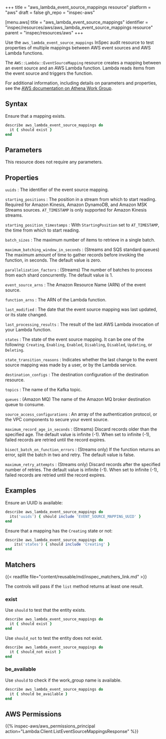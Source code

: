 +++
title = "aws_lambda_event_source_mappings resource"
platform = "aws"
draft = false
gh_repo = "inspec-aws"

[menu.aws]
title = "aws_lambda_event_source_mappings"
identifier = "inspec/resources/aws/aws_lambda_event_source_mappings resource"
parent = "inspec/resources/aws"
+++

Use the `aws_lambda_event_source_mappings` InSpec audit resource to test properties of multiple mappings between AWS event sources and AWS Lambda functions.

The `AWS::Lambda::EventSourceMapping` resource creates a mapping between an event source and an AWS Lambda function. Lambda reads items from the event source and triggers the function.

For additional information, including details on parameters and properties, see the [AWS documentation on Athena Work Group](https://docs.aws.amazon.com/AWSCloudFormation/latest/UserGuide/aws-resource-athena-workgroup.html).

## Syntax

Ensure that a mapping exists.

```ruby
describe aws_lambda_event_source_mappings do
  it { should exist }
end
```

## Parameters

This resource does not require any parameters.

## Properties

`uuids`
: The identifier of the event source mapping.

`starting_positions`
: The position in a stream from which to start reading. Required for Amazon Kinesis, Amazon DynamoDB, and Amazon MSK Streams sources. `AT_TIMESTAMP` is only supported for Amazon Kinesis streams.

`starting_position_timestamps`
: With `StartingPosition` set to `AT_TIMESTAMP`, the time from which to start reading.

`batch_sizes`
: The maximum number of items to retrieve in a single batch.

`maximum_batching_window_in_seconds`
: (Streams and SQS standard queues) The maximum amount of time to gather records before invoking the function, in seconds. The default value is zero.

`parallelization_factors`
: (Streams) The number of batches to process from each shard concurrently. The default value is 1.

`event_source_arns`
: The Amazon Resource Name (ARN) of the event source.

`function_arns`
: The ARN of the Lambda function.

`last_modified`
: The date that the event source mapping was last updated, or its state changed.

`last_processing_results`
: The result of the last AWS Lambda invocation of your Lambda function.

`states`
: The state of the event source mapping. It can be one of the following: `Creating`, `Enabling`, `Enabled`, `Disabling`, `Disabled`, `Updating`, or `Deleting`.

`state_transition_reasons`
: Indicates whether the last change to the event source mapping was made by a user, or by the Lambda service.

`destination_configs`
: The destination configuration of the destination resource.

`topics`
: The name of the Kafka topic.

`queues`
: (Amazon MQ) The name of the Amazon MQ broker destination queue to consume.

`source_access_configurations`
: An array of the authentication protocol, or the VPC components to secure your event source.

`maximum_record_age_in_seconds`
: (Streams) Discard records older than the specified age. The default value is infinite (-1). When set to infinite (-1), failed records are retried until the record expires.

`bisect_batch_on_function_errors`
: (Streams only) If the function returns an error, split the batch in two and retry. The default value is false.

`maximum_retry_attempts`
: (Streams only) Discard records after the specified number of retries. The default value is infinite (-1). When set to infinite (-1), failed records are retried until the record expires.

## Examples

Ensure an UUID is available:

```ruby
describe aws_lambda_event_source_mappings do
  its('uuids') { should include 'EVENT_SOURCE_MAPPING_UUID' }
end
```

Ensure that a mapping has the `Creating` state or not:

```ruby
describe aws_lambda_event_source_mappings do
    its('states') { should include 'Creating' }
end
```

## Matchers

{{< readfile file="content/reusable/md/inspec_matchers_link.md" >}}

The controls will pass if the `list` method returns at least one result.

### exist

Use `should` to test that the entity exists.

```ruby
describe aws_lambda_event_source_mappings do
  it { should exist }
end
```

Use `should_not` to test the entity does not exist.

```ruby
describe aws_lambda_event_source_mappings do
  it { should_not exist }
end
```

### be_available

Use `should` to check if the work_group name is available.

```ruby
describe aws_lambda_event_source_mappings do
  it { should be_available }
end
```

## AWS Permissions

{{% inspec-aws/aws_permissions_principal action="Lambda:Client:ListEventSourceMappingsResponse" %}}
